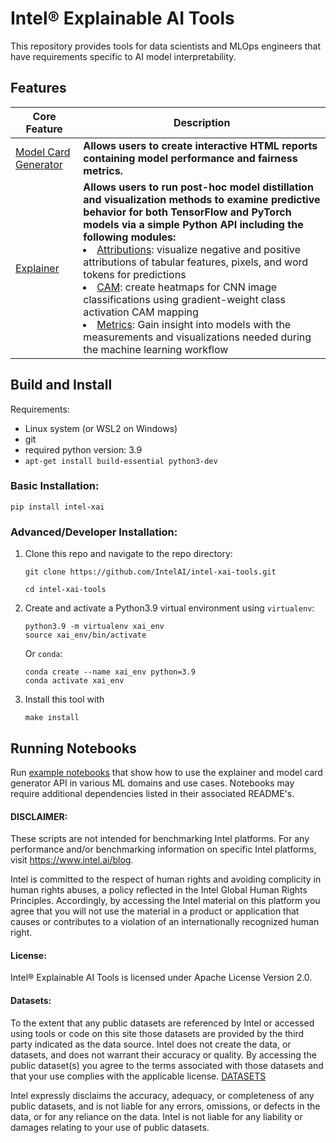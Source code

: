 # Intel® Explainable AI Tools

This repository provides tools for data scientists and MLOps engineers that have requirements specific to AI model interpretability.

## Features
| Core Feature | Description | 
|----------|-----------|
| [Model Card Generator](model_card_gen) |  **Allows users to create interactive HTML reports containing model performance and fairness metrics.** |
|[Explainer](explainer) | **Allows users to run post-hoc model distillation and visualization methods to examine predictive behavior for both TensorFlow and PyTorch models via a simple Python API including the following modules:** <li> [Attributions](explainer/attributions/): visualize negative and positive attributions of tabular features, pixels, and word tokens for predictions <li> [CAM](explainer/cam/): create heatmaps for CNN image classifications using gradient-weight class activation CAM mapping <li> [Metrics](explainer/metrics/): Gain insight into models with the measurements and visualizations needed during the machine learning workflow|

## Build and Install
Requirements:
* Linux system (or WSL2 on Windows)
* git
* required python version: 3.9
* `apt-get install build-essential python3-dev`

### Basic Installation:
```
pip install intel-xai
```
### Advanced/Developer Installation:
1. Clone this repo and navigate to the repo directory:
   ```
   git clone https://github.com/IntelAI/intel-xai-tools.git

   cd intel-xai-tools
   ```
2. Create and activate a Python3.9 virtual environment using `virtualenv`:
   ```
   python3.9 -m virtualenv xai_env
   source xai_env/bin/activate
   ```

   Or `conda`:
   ```
   conda create --name xai_env python=3.9
   conda activate xai_env
   ```
3. Install this tool with 
   ```
   make install
   ```

## Running Notebooks

Run [example notebooks](../notebooks) that show how to use the explainer and model card generator API in various ML domains and use cases. Notebooks may require additional dependencies listed in their associated README's.

#### DISCLAIMER: ####
These scripts are not intended for benchmarking Intel platforms. For any performance and/or benchmarking information on specific Intel platforms, visit https://www.intel.ai/blog.
 
Intel is committed to the respect of human rights and avoiding complicity in human rights abuses, a policy reflected in the Intel Global Human Rights Principles. Accordingly, by accessing the Intel material on this platform you agree that you will not use the material in a product or application that causes or contributes to a violation of an internationally recognized human right.
 
#### License: ####
Intel® Explainable AI Tools is licensed under Apache License Version 2.0.
 
#### Datasets: ####
To the extent that any public datasets are referenced by Intel or accessed using tools or code on this site those datasets are provided by the third party indicated as the data source. Intel does not create the data, or datasets, and does not warrant their accuracy or quality. By accessing the public dataset(s) you agree to the terms associated with those datasets and that your use complies with the applicable license. [DATASETS](DATASETS.md)
 
Intel expressly disclaims the accuracy, adequacy, or completeness of any public datasets, and is not liable for any errors, omissions, or defects in the data, or for any reliance on the data.  Intel is not liable for any liability or damages relating to your use of public datasets.
